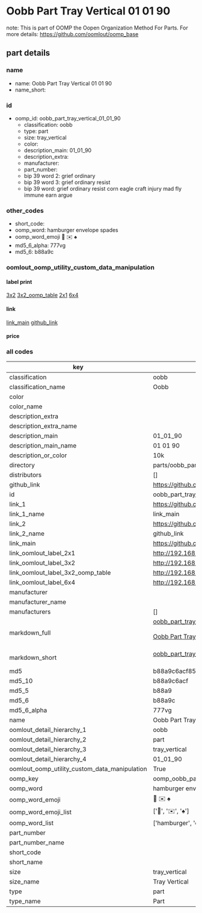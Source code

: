 # Oobb Part Tray Vertical 01 01 90  

note: This is part of OOMP the Oopen Organization Method For Parts. For more details: https://github.com/oomlout/oomp_base

##  part details





### name
* name: Oobb Part Tray Vertical 01 01 90
* name_short: 
### id
* oomp_id: oobb_part_tray_vertical_01_01_90
  * classification: oobb
  * type: part
  * size: tray_vertical
  * color: 
  * description_main: 01_01_90
  * description_extra: 
  * manufacturer: 
  * part_number: 
  * bip 39 word 2: grief ordinary
  * bip 39 word 3: grief ordinary resist
  * bip 39 word: grief ordinary resist corn eagle craft injury mad fly immune earn argue

### other_codes
* short_code: 
* oomp_word: hamburger envelope spades
* oomp_word_emoji :hamburger: :envelope: :spades:
* md5_6_alpha: 777vg
* md5_6: b88a9c






### oomlout_oomp_utility_custom_data_manipulation
#### label print
[3x2](http://192.168.1.245:1112/?label=oomp%20777vg)
[3x2_oomp_table](http://192.168.1.107:1112/?label=oomp%20777vg)
[2x1](http://192.168.1.242:1112/?label=oomp%20777vg)
[6x4](http://192.168.1.55:1112/?label=oomp%20777vg)    

#### link

[link_main](https://github.com/oomlout/oomlout_oomp_current_version_messy/tree/main/parts/oobb_part_tray_vertical_01_01_90) [github_link](https://github.com/oomlout/oomlout_oomp_part_src/tree/main/parts/oobb_part_tray_vertical_01_01_90)                             

#### price







### all codes 
| key | value |  
| --- | --- |  
| classification | oobb |  
| classification_name | Oobb |  
| color |  |  
| color_name |  |  
| description_extra |  |  
| description_extra_name |  |  
| description_main | 01_01_90 |  
| description_main_name | 01 01 90 |  
| description_or_color | 10k |  
| directory | parts/oobb_part_tray_vertical_01_01_90 |  
| distributors | [] |  
| github_link | https://github.com/oomlout/oomlout_oomp_part_src/tree/main/parts/oobb_part_tray_vertical_01_01_90 |  
| id | oobb_part_tray_vertical_01_01_90 |  
| link_1 | https://github.com/oomlout/oomlout_oomp_current_version_messy/tree/main/parts/oobb_part_tray_vertical_01_01_90 |  
| link_1_name | link_main |  
| link_2 | https://github.com/oomlout/oomlout_oomp_part_src/tree/main/parts/oobb_part_tray_vertical_01_01_90 |  
| link_2_name | github_link |  
| link_main | https://github.com/oomlout/oomlout_oomp_current_version_messy/tree/main/parts/oobb_part_tray_vertical_01_01_90 |  
| link_oomlout_label_2x1 | http://192.168.1.242:1112/?label=oomp%20777vg |  
| link_oomlout_label_3x2 | http://192.168.1.245:1112/?label=oomp%20777vg |  
| link_oomlout_label_3x2_oomp_table | http://192.168.1.107:1112/?label=oomp%20777vg |  
| link_oomlout_label_6x4 | http://192.168.1.55:1112/?label=oomp%20777vg |  
| manufacturer |  |  
| manufacturer_name |  |  
| manufacturers | [] |  
| markdown_full | [oobb_part_tray_vertical_01_01_90](https://github.com/oomlout/oomlout_oomp_current_version_messy/tree/main/parts/oobb_part_tray_vertical_01_01_90)<br>[](https://github.com/oomlout/oomlout_oomp_current_version_messy/tree/main/parts/oobb_part_tray_vertical_01_01_90)<br>[Oobb Part Tray Vertical 01 01 90](https://github.com/oomlout/oomlout_oomp_current_version_messy/tree/main/parts/oobb_part_tray_vertical_01_01_90)<br><br> |  
| markdown_short | [oobb_part_tray_vertical_01_01_90](https://github.com/oomlout/oomlout_oomp_current_version_messy/tree/main/parts/oobb_part_tray_vertical_01_01_90)<br><br> |  
| md5 | b88a9c6acf85ae84c82283076ee71334 |  
| md5_10 | b88a9c6acf |  
| md5_5 | b88a9 |  
| md5_6 | b88a9c |  
| md5_6_alpha | 777vg |  
| name | Oobb Part Tray Vertical 01 01 90 |  
| oomlout_detail_hierarchy_1 | oobb |  
| oomlout_detail_hierarchy_2 | part |  
| oomlout_detail_hierarchy_3 | tray_vertical |  
| oomlout_detail_hierarchy_4 | 01_01_90 |  
| oomlout_oomp_utility_custom_data_manipulation | True |  
| oomp_key | oomp_oobb_part_tray_vertical_01_01_90 |  
| oomp_word | hamburger envelope spades |  
| oomp_word_emoji | :hamburger: :envelope: :spades: |  
| oomp_word_emoji_list | [':hamburger:', ':envelope:', ':spades:'] |  
| oomp_word_list | ['hamburger', 'envelope', 'spades'] |  
| part_number |  |  
| part_number_name |  |  
| short_code |  |  
| short_name |  |  
| size | tray_vertical |  
| size_name | Tray Vertical |  
| type | part |  
| type_name | Part |  
